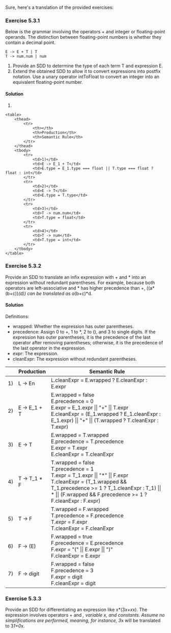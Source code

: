 Sure, here's a translation of the provided exercises:

### Exercise 5.3.1

Below is the grammar involving the operators + and integer or floating-point operands. The distinction between floating-point numbers is whether they contain a decimal point.

    E -> E + T | T
    T -> num.num | num
    
1. Provide an SDD to determine the type of each term T and expression E.
2. Extend the obtained SDD to allow it to convert expressions into postfix notation. Use a unary operator intToFloat to convert an integer into an equivalent floating-point number.

#### Solution

1.

    <table>
        <thead>
            <tr>
                <th></th>
                <th>Production</th>
                <th>Semantic Rule</th>
            </tr>
        </thead>
        <tbody>
            <tr>
                <td>1)</td>
                <td>E -> E_1 + T</td>
                <td>E.type = E_1.type === float || T.type === float ? float : int</td>
            </tr>
            <tr>
                <td>2)</td>
                <td>E -> T</td>
                <td>E.type = T.type</td>
            </tr>
            <tr>
                <td>3)</td>
                <td>T -> num.num</td>
                <td>T.type = float</td>
            </tr>
            <tr>
                <td>4)</td>
                <td>T -> num</td>
                <td>T.type = int</td>
            </tr>
        </tbody>
    </table>


### Exercise 5.3.2

Provide an SDD to translate an infix expression with + and * into an expression without redundant parentheses. For example, because both operators are left-associative and * has higher precedence than +, ((a*(b+c))*(d)) can be translated as a*(b+c)*d.

#### Solution

Definitions:

- wrapped: Whether the expression has outer parentheses.
- precedence: Assign 0 to +, 1 to *, 2 to (), and 3 to single digits. If the expression has outer parentheses, it is the precedence of the last operator after removing parentheses; otherwise, it is the precedence of the last operator in the expression.
- expr: The expression.
- cleanExpr: The expression without redundant parentheses.

<table>
    <thead>
        <tr>
            <th></th>
            <th>Production</th>
            <th>Semantic Rule</th>
        </tr>
    </thead>
    <tbody>
        <tr>
            <td>1)</td>
            <td>L -> En</td>
            <td>
                L.cleanExpr = E.wrapped ? E.cleanExpr : E.expr
            </td>
        </tr>
        <tr>
            <td>2)</td>
            <td>E -> E_1 + T</td>
            <td>
                E.wrapped = false<br/>
                E.precedence = 0<br/>
                E.expr = E_1.expr || "+" || T.expr<br/>
                E.cleanExpr = (E_1.wrapped ? E_1.cleanExpr : E_1.expr) || "+" || (T.wrapped ? T.cleanExpr : T.expr)
            </td>
        </tr>
        <tr>
            <td>3)</td>
            <td>E -> T</td>
            <td>
                E.wrapped = T.wrapped<br/>
                E.precedence = T.precedence<br/>
                E.expr = T.expr</br>
                E.cleanExpr = T.cleanExpr
            </td>
        </tr>
        <tr>
            <td>4)</td>
            <td>T -> T_1 * F</td>
            <td>
                T.wrapped = false<br/>
                T.precedence = 1<br/>
                T.expr = T_1.expr || "*" || F.expr<br/>
                T.cleanExpr = (T_1.wrapped && T_1.precedence >= 1 ? T_1.cleanExpr : T_1) || * || (F.wrapped && F.precedence >= 1 ? F.cleanExpr : F.expr)
            </td>
        </tr>
        <tr>
            <td>5)</td>
            <td>T -> F</td>
            <td>
                T.wrapped = F.wrapped<br/>
                T.precedence = F.precedence<br/>
                T.expr = F.expr<br/>
                T.cleanExpr = F.cleanExpr
            </td>
        </tr>
        <tr>
            <td>6)</td>
            <td>F -> (E)</td>
            <td>
                F.wrapped = true<br/>
                F.precedence = E.precedence<br/>
                F.expr = "(" || E.expr || ")"<br/>
                F.cleanExpr = E.expr
            </td>
        </tr>
        <tr>
            <td>7)</td>
            <td>F -> digit</td>
            <td>
                F.wrapped = false<br/>
                F.precedence = 3<br/>
                F.expr = digit<br/>
                F.cleanExpr = digit
            </td>
        </tr>
    </tbody>
</table>

 
### Exercise 5.3.3

Provide an SDD for differentiating an expression like x*(3*x+x*x). The expression involves operators + and *, variable x, and constants. Assume no simplifications are performed, meaning, for instance, 3*x will be translated to 3*1+0*x.
